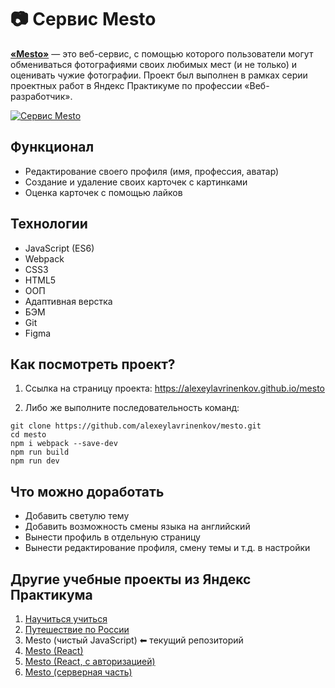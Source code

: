 # 📷 Сервис Mesto
[**«Mesto»**](https://alexeylavrinenkov.github.io/mesto) — это веб-сервис, с помощью которого пользователи могут обмениваться фотографиями своих любимых мест (и не только) и оценивать чужие фотографии. Проект был выполнен в рамках серии проектных работ в Яндекс Практикуме по профессии «Веб-разработчик».

[![Сервис Mesto](https://user-images.githubusercontent.com/100028583/215279745-d78add0f-0a8d-4ae2-bd5b-470986666b96.png)](https://alexeylavrinenkov.github.io/mesto)

## Функционал
* Редактирование своего профиля (имя, профессия, аватар)
* Создание и удаление своих карточек с картинками
* Оценка карточек с помощью лайков

## Технологии
* JavaScript (ES6)
* Webpack
* CSS3
* HTML5
* ООП
* Адаптивная верстка
* БЭМ
* Git
* Figma

## Как посмотреть проект?
1. Ссылка на страницу проекта: https://alexeylavrinenkov.github.io/mesto

2. Либо же выполните последовательность команд:
```
git clone https://github.com/alexeylavrinenkov/mesto.git
cd mesto
npm i webpack --save-dev
npm run build
npm run dev
```

## Что можно доработать
* Добавить светулю тему
* Добавить возможность смены языка на английский
* Вынести профиль в отдельную страницу
* Вынести редактирование профиля, смену темы и т.д. в настройки

## Другие учебные проекты из Яндекс Практикума
1. [Научиться учиться](https://github.com/alexeylavrinenkov/how-to-learn)
2. [Путешествие по России](https://github.com/alexeylavrinenkov/russian-travel)
3. Mesto (чистый JavaScript) ⬅ текущий репозиторий
4. [Mesto (React)](https://github.com/alexeylavrinenkov/mesto-react)
5. [Mesto (React, с авторизацией)](https://github.com/alexeylavrinenkov/react-mesto-auth)
6. [Mesto (серверная часть)](https://github.com/alexeylavrinenkov/express-mesto-gha)
